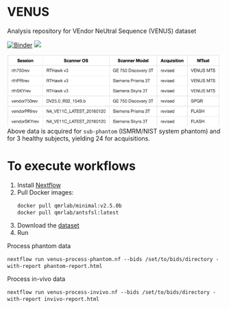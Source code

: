 # VENUS
Analysis repository for VEndor NeUtral Sequence (VENUS) dataset

[![Binder](https://mybinder.org/badge_logo.svg)](https://mybinder.org/v2/gh/qMRLab/venus/HEAD) [![](https://img.shields.io/badge/DATA%20DOI-10.17605%2FOSF.IO%2F5N3CU-blue)](https://osf.io/5n3cu/) 

![](venus_table.png)
Above data is acquired for `sub-phantom` (ISMRM/NIST system phantom) and for 3 healthy subjects, yielding 24 for acquisitions.

# To execute workflows 

1. Install [Nextflow](https://www.nextflow.io/docs/latest/getstarted.html)
2. Pull Docker images:
    ```
    docker pull qmrlab/minimal:v2.5.0b
    docker pull qmrlab/antsfsl:latest
    ```
3. Download the [dataset](https://osf.io/5n3cu/)
4. Run

Process phantom data
```
nextflow run venus-process-phantom.nf --bids /set/to/bids/directory -with-report phantom-report.html
```
Process in-vivo data
```
nextflow run venus-process-invivo.nf --bids /set/to/bids/directory -with-report invivo-report.html
```